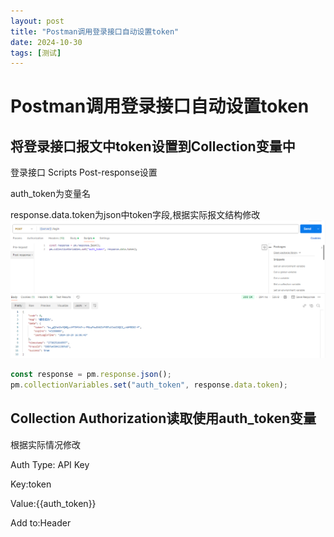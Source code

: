 ```yaml
---
layout: post
title: "Postman调用登录接口自动设置token"
date: 2024-10-30
tags: [测试]
---
```

# Postman调用登录接口自动设置token

## 将登录接口报文中token设置到Collection变量中

登录接口 Scripts Post-response设置

auth_token为变量名

response.data.token为json中token字段,根据实际报文结构修改
![alt text](../assets/images/postman_script_post_response.png)
```js
const response = pm.response.json();
pm.collectionVariables.set("auth_token", response.data.token);
```

## Collection Authorization读取使用auth_token变量

根据实际情况修改 



Auth Type: API Key

Key:token

Value:{{auth_token}}

Add to:Header